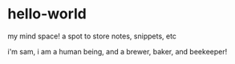 # hello-world
my mind space! a spot to store notes, snippets, etc

i'm sam, i am a human being, and a brewer, baker, and beekeeper! 
